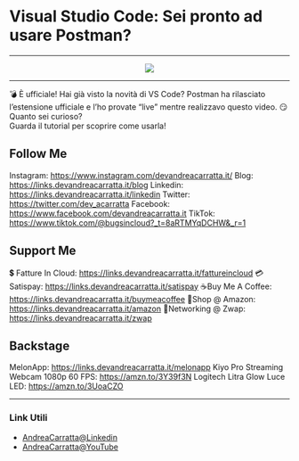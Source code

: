 # Visual Studio Code: Sei pronto ad usare Postman?
 
<hr />
 
<div align="center">

<a href="https://www.youtube.com/v/6JE3bU0EfUI?version=3" target="_blank" alt="Visual Studio Code: Sei pronto ad usare Postman?">

<img src="https://img.youtube.com/vi/6JE3bU0EfUI/0.jpg" />

</a>

</div>
 
<hr />
 
💣 È ufficiale! Hai già visto la novità di VS Code? Postman ha rilasciato l’estensione ufficiale e l’ho provate “live” mentre realizzavo questo video. 
😏 Quanto sei curioso?  
Guarda il tutorial per scoprire come usarla! 


## Follow Me

Instagram: https://www.instagram.com/devandreacarratta.it/
Blog: https://links.devandreacarratta.it/blog 
Linkedin: https://links.devandreacarratta.it/linkedin
Twitter: https://twitter.com/dev_acarratta
Facebook: https://www.facebook.com/devandreacarratta.it
TikTok: https://www.tiktok.com/@bugsincloud?_t=8aRTMYqDCHW&_r=1 


## Support Me 


💲 Fatture In Cloud: https://links.devandreacarratta.it/fattureincloud
💳Satispay: https://links.devandreacarratta.it/satispay
☕Buy Me A Coffee: https://links.devandreacarratta.it/buymeacoffee
🛒Shop @ Amazon: https://links.devandreacarratta.it/amazon
🤝Networking @ Zwap: https://links.devandreacarratta.it/zwap


## Backstage
MelonApp: https://links.devandreacarratta.it/melonapp
Kiyo Pro Streaming Webcam 1080p 60 FPS: https://amzn.to/3Y39f3N
Logitech Litra Glow Luce LED: https://amzn.to/3UoaCZO
 
<hr />
 
### Link Utili
- [AndreaCarratta@Linkedin](https://links.devandreacarratta.it/linkedin)
- [AndreaCarratta@YouTube](https://links.devandreacarratta.it/youtube)



